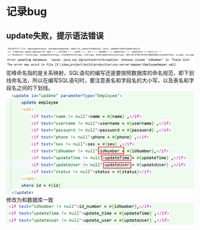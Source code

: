 # 记录bug
## update失败，提示语法错误
![](https://raw.githubusercontent.com/lei1692/typora/main/image/202309070951046.png)
![](https://raw.githubusercontent.com/lei1692/typora/main/image/202309070952826.png)
驼峰命名指的是关系映射，SQL语句的编写还是要按照数据库的命名规范，即下划线命名法，所以在编写SQL语句时，要注意表名和字段名的大小写，以及表名和字段名之间的下划线。
![](https://raw.githubusercontent.com/lei1692/typora/main/image/202309070953970.png)
修改为和数据库一致
![](https://raw.githubusercontent.com/lei1692/typora/main/image/202309070956640.png)






